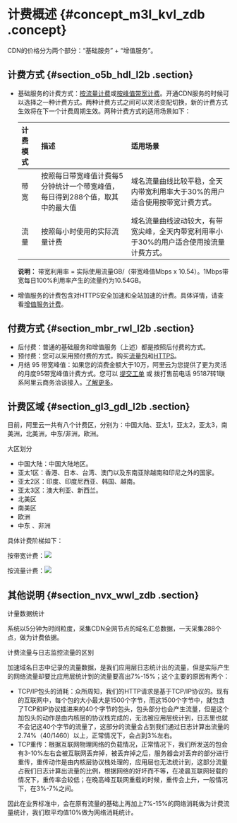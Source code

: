 # 计费概述 {#concept_m3l_kvl_zdb .concept}

CDN的价格分为两个部分：“基础服务” + “增值服务”。

## 计费方式 {#section_o5b_hdl_l2b .section}

-   基础服务的计费方式：[按流量计费](intl.zh-CN/产品定价/计费方式/按流量计费.md#)或[按峰值带宽计费](intl.zh-CN/产品定价/计费方式/按带宽计费.md#)。开通CDN服务的时候可以选择之一种计费方式。两种计费方式之间可以灵活变配切换，新的计费方式生效将在下一个计费周期生效。两种计费方式的适用场景如下：

    |计费模式|描述|适用场景|
    |:---|:-|:---|
    |带宽|按照每日带宽峰值计费每5分钟统计一个带宽峰值，每日得到288个值，取其中的最大值|域名流量曲线比较平稳，全天内带宽利用率大于30%的用户适合使用按带宽计费方式。|
    |流量|按照每小时使用的实际流量计费|域名流量曲线波动较大，有带宽尖峰，全天内带宽利用率小于30%的用户适合使用按流量计费方式。|

    **说明：** 带宽利用率 = 实际使用流量GB/（带宽峰值Mbps x 10.54）。1Mbps带宽每日100%利用率产生的流量约为10.54GB。

-   增值服务的计费包含对HTTPS安全加速和全站加速的计费。具体详情，请查看[增值服务计费](intl.zh-CN/产品定价/计费方式/增值服务计费.md#)。

## 付费方式 {#section_mbr_rwl_l2b .section}

-   后付费：普通的基础服务和增值服务（上述）都是按照后付费的方式。
-   预付费：您可以采用预付费的方式，购买[流量包](intl.zh-CN/产品定价/计费方式/预付费流量包.md#)和[HTTPS](intl.zh-CN/产品定价/计费方式/预付费HTTPS.md#)。
-   月结 95 带宽峰值：如果您的消费金额大于10万，阿里云为您提供了更为灵活的月度95带宽峰值计费方式。您可以 [提交工单](https://workorder.console.aliyun.com/console.htm#/ticket/add?productCode=cdn&commonQuestionId=475&isSmart=true) 或 拨打售前电话 95187转1联系阿里云商务洽谈接入。[了解更多](https://help.aliyun.com/knowledge_detail/44313.html)。

## 计费区域 {#section_gl3_gdl_l2b .section}

目前，阿里云一共有八个计费区，分别为：中国大陆、亚太1，亚太2，亚太3，南美洲，北美洲，中东/非洲，欧洲。

大区划分

-   中国大陆：中国大陆地区。
-   亚太1区：香港、日本、台湾、澳门以及东南亚除越南和印尼之外的国家。
-   亚太2区：印度、印度尼西亚、韩国、越南。
-   亚太3区：澳大利亚、新西兰。
-   北美区
-   南美区
-   欧洲
-   中东 、非洲

具体计费阶梯如下：

按带宽计费：![](http://static-aliyun-doc.oss-cn-hangzhou.aliyuncs.com/assets/img/15630/7130_zh-CN.png)

按流量计费：![](http://static-aliyun-doc.oss-cn-hangzhou.aliyuncs.com/assets/img/15631/7125_zh-CN.png)

## 其他说明 {#section_nvx_wwl_zdb .section}

计量数据统计

系统以5分钟为时间粒度，采集CDN全网节点的域名汇总数据，一天采集288个点，做为计费依据。

计费流量与日志监控流量的区别

加速域名日志中记录的流量数据，是我们应用层日志统计出的流量，但是实际产生的网络流量却要比应用层统计到的流量要高出7%-15%；这个主要的原因有两个：

-   TCP/IP包头的消耗：众所周知，我们的HTTP请求是基于TCP/IP协议的。现有的互联网中，每个包的大小最大是1500个字节，而这1500个字节中，就包含了TCP和IP协议插进来的40个字节的包头，包头部分也会产生流量，但是这个加包头的动作是由内核层的协议栈完成的，无法被应用层统计到，日志里也就不会记这40个字节的流量了，这部分的流量会占到我们通过日志计算出流量的2.74%（40/1460）以上，正常情况下，会占到3%左右。
-   TCP重传：根据互联网物理网络的负载情况，正常情况下，我们所发送的包会有3-10%左右会被互联网丢弃掉，被丢弃掉之后，服务器会对丢弃的部分进行重传，重传动作是由内核层协议栈处理的，应用层也无法统计到，这部分流量占我们日志计算出流量的比例，根据网络的好坏而不等，在凌晨互联网轻载的情况下，重传率会较低；在晚高峰互联网重载的时候，重传会上升，一般情况下，在3%-7%之间。

因此在业界标准中，会在原有流量的基础上再加上7%-15%的网络消耗做为计费流量统计，我们取平均值10%做为网络消耗统计。

